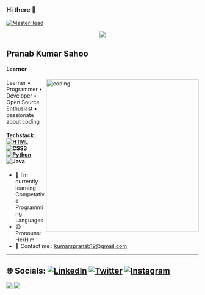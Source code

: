 ### Hi there 👋

[![MasterHead](https://www.canva.com/design/DAFc53yFLkY/BzLQ5qDwLJVo_ufSwEOohQ/watch?utm_content=DAFc53yFLkY&utm_campaign=designshare&utm_medium=link&utm_source=publishsharelink)](https://github.com/PranabKumarSahoo)
<p align="center"><img src="https://readme-typing-svg.herokuapp.com/?font=Mitr&color=A13B3B&size=20&center=true&vCenter=true&lines=Welcome+to+my+Profile+!!;I+am+programmer+and+developer;cloud+enthusiastic;Interested+in+Open-Source...;Have+a+nice+day+ahead+!!"></p>

##  Pranab Kumar Sahoo 

#### Learner
<img align="right" alt="coding" width="400" src="https://www.careerguide.com/career/wp-content/uploads/2021/08/Full-Stack-Developer-1.gif">
Learner • Programmer • Developer • Open Source Enthusiast • passionate about coding 


#### Techstack: [![HTML](https://img.shields.io/badge/html-%23239120.svg?&style=flat-square&logo=html5&logoColor=white)]() ![CSS3](https://img.shields.io/badge/css3-%231572B6.svg?style=flat&logo=css3&logoColor=white) [![Python](https://img.shields.io/badge/python-%233776AB.svg?&style=flat-square&logo=python&logoColor=white)]()   ![Java](https://img.shields.io/badge/java-%23ED8B00.svg?style=flat&logo=java&logoColor=white)

- 🌱 I’m currently learning Competative Programming Languages
- 😄 Pronouns: He/Him 
- 📧 Contact me : kumarspranab19@gmail.com

---

## 🌐 Socials: [![LinkedIn](https://img.shields.io/badge/LinkedIn-%230077B5.svg?logo=linkedin&logoColor=white)](https://www.linkedin.com/in/pranabks/) [![Twitter](https://img.shields.io/badge/Twitter-%231DA1F2.svg?logo=Twitter&logoColor=white)](https://twitter.com/PranabKS11) [![Instagram](https://img.shields.io/badge/Instagram-%23E4405F.svg?logo=Instagram&logoColor=white)](https://www.instagram.com/_.thepranab._/)

<a href="https://www.twitter.com/PranabKS11" target="_blank" rel="noreferrer"><img
src="https://img.shields.io/twitter/follow/PranabKS11?logo=twitter&style=for-the-badge&color=0891b2&labelColor=1c1917"
/></a>
<a href="https://www.github.com/PranabKumarSahoo" target="_blank" rel="noreferrer"><img
src="https://img.shields.io/github/followers/PranabKumarSahoo?logo=github&style=for-the-badge&color=0891b2&labelColor=1c1917" /></a>
